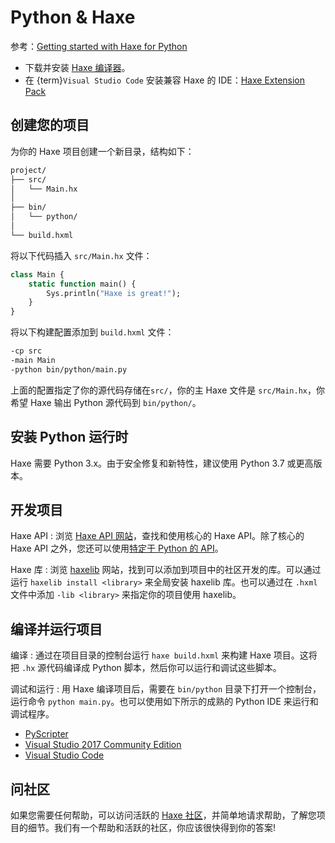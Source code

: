 # Python & Haxe

参考：[Getting started with Haxe for Python](https://haxe.org/documentation/platforms/python.html)

- 下载并安装 [Haxe 编译器](https://haxe.org/download)。
- 在 {term}`Visual Studio Code` 安装兼容 Haxe 的 IDE：[Haxe Extension Pack](https://marketplace.visualstudio.com/items?itemName=vshaxe.haxe-extension-pack)

## 创建您的项目

为你的 Haxe 项目创建一个新目录，结构如下：

```sh
project/
├── src/
│   └── Main.hx
│
├── bin/
│   └── python/
│
└── build.hxml
```

将以下代码插入 `src/Main.hx` 文件：

```haxe
class Main {
	static function main() {
		Sys.println("Haxe is great!");
	}
}
```

将以下构建配置添加到 `build.hxml` 文件：

```sh
-cp src
-main Main
-python bin/python/main.py
```

上面的配置指定了你的源代码存储在`src/`，你的主 Haxe 文件是 `src/Main.hx`，你希望 Haxe 输出 Python 源代码到 `bin/python/`。

## 安装 Python 运行时

Haxe 需要 Python 3.x。由于安全修复和新特性，建议使用 Python 3.7 或更高版本。

## 开发项目

Haxe API
:   浏览 [Haxe API 网站](https://api.haxe.org/)，查找和使用核心的 Haxe API。除了核心的 Haxe API 之外，您还可以使用[特定于 Python 的 API](https://api.haxe.org/python/)。

Haxe 库
:   浏览 [haxelib](https://lib.haxe.org/t/python/) 网站，找到可以添加到项目中的社区开发的库。可以通过运行 `haxelib install <library>` 来全局安装 haxelib 库。也可以通过在 `.hxml` 文件中添加 `-lib <library>` 来指定你的项目使用 haxelib。

## 编译并运行项目

编译
:   通过在项目目录的控制台运行 `haxe build.hxml` 来构建 Haxe 项目。这将把 `.hx` 源代码编译成 Python 脚本，然后你可以运行和调试这些脚本。

调试和运行
:   用 Haxe 编译项目后，需要在 `bin/python` 目录下打开一个控制台，运行命令 `python main.py`。也可以使用如下所示的成熟的 Python IDE 来运行和调试程序。

* [PyScripter](https://sourceforge.net/projects/pyscripter/)
* [Visual Studio 2017 Community Edition](https://visualstudio.microsoft.com/downloads/)
* [Visual Studio Code](https://visualstudio.microsoft.com/downloads/)


## 问社区

如果您需要任何帮助，可以访问活跃的 [Haxe 社区](https://haxe.org/community/community-support.html)，并简单地请求帮助，了解您项目的细节。我们有一个帮助和活跃的社区，你应该很快得到你的答案!